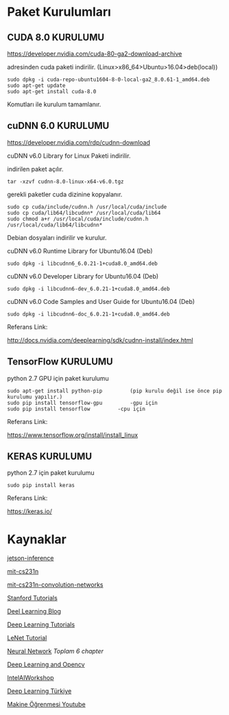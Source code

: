 # Paket Kurulumları

## CUDA 8.0 KURULUMU

https://developer.nvidia.com/cuda-80-ga2-download-archive

adresinden cuda paketi indirilir. (Linux>x86_64>Ubuntu>16.04>deb(local))

	sudo dpkg -i cuda-repo-ubuntu1604-8-0-local-ga2_8.0.61-1_amd64.deb
	sudo apt-get update
	sudo apt-get install cuda-8.0

Komutları ile kurulum tamamlanır.

## cuDNN 6.0 KURULUMU

https://developer.nvidia.com/rdp/cudnn-download

cuDNN v6.0 Library for Linux	Paketi indirilir.

indirilen paket açılır.

	tar -xzvf cudnn-8.0-linux-x64-v6.0.tgz

gerekli paketler cuda dizinine kopyalanır.


	sudo cp cuda/include/cudnn.h /usr/local/cuda/include
	sudo cp cuda/lib64/libcudnn* /usr/local/cuda/lib64
	sudo chmod a+r /usr/local/cuda/include/cudnn.h /usr/local/cuda/lib64/libcudnn*

Debian dosyaları indirilir ve kurulur.

cuDNN v6.0 Runtime Library for Ubuntu16.04 (Deb)

	sudo dpkg -i libcudnn6_6.0.21-1+cuda8.0_amd64.deb

cuDNN v6.0 Developer Library for Ubuntu16.04 (Deb)

	sudo dpkg -i libcudnn6-dev_6.0.21-1+cuda8.0_amd64.deb

cuDNN v6.0 Code Samples and User Guide for Ubuntu16.04 (Deb)

	sudo dpkg -i libcudnn6-doc_6.0.21-1+cuda8.0_amd64.deb


Referans Link:

http://docs.nvidia.com/deeplearning/sdk/cudnn-install/index.html

## TensorFlow KURULUMU

python 2.7 GPU için paket kurulumu

	sudo apt-get install python-pip			(pip kurulu değil ise önce pip kurulumu yapılır.)
	sudo pip install tensorflow-gpu			-gpu için
	sudo pip install tensorflow			-cpu için

Referans Link:

https://www.tensorflow.org/install/install_linux

## KERAS KURULUMU

python 2.7 için paket kurulumu
	
	sudo pip install keras

Referans Link:

https://keras.io/


# Kaynaklar

[jetson-inference](https://github.com/dusty-nv/jetson-inference)

[mit-cs231n](http://cs231n.github.io/)

[mit-cs231n-convolution-networks](http://cs231n.github.io/convolutional-networks/)

[Stanford Tutorials](http://ufldl.stanford.edu/tutorial/)

[Deel Learning Blog](https://ujjwalkarn.me/2016/08/11/intuitive-explanation-convnets/)

[Deep Learning Tutorials](http://deeplearning.net/tutorial/contents.html)

[LeNet Tutorial](http://deeplearning.net/tutorial/lenet.html)

[Neural Network](http://neuralnetworksanddeeplearning.com/chap1.html)              *Toplam 6 chapter*

[Deep Learning and Opencv](http://www.learnopencv.com/)

[IntelAIWorkshop](https://github.com/mstfldmr/IntelAIWorkshop)

[Deep Learning Türkiye](https://github.com/deeplearningturkiye/turkce-yapay-zeka-kaynaklari)

[Makine Öğrenmesi Youtube](https://www.youtube.com/channel/UCvaBuYQM07ZYa4NfZ3hRzvw/playlists)



